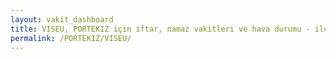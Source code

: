 ```yaml
---
layout: vakit_dashboard
title: VISEU, PORTEKIZ için iftar, namaz vakitleri ve hava durumu - ilçe/eyalet seç
permalink: /PORTEKIZ/VISEU/
---
```


<script type="text/javascript">
  var GLOBAL_COUNTRY = 'PORTEKIZ';
  var GLOBAL_CITY = 'VISEU';
  var GLOBAL_STATE = '';
  var lat = 72;
  var lon = 21;
</script>
